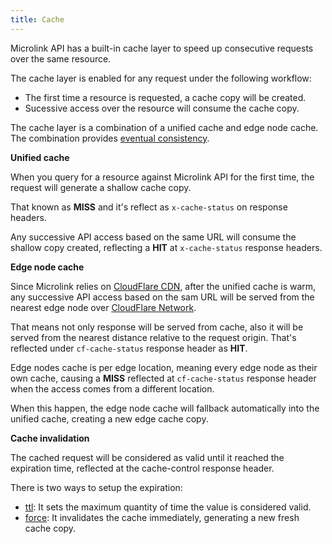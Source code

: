 ```yaml
---
title: Cache
---
```


Microlink API has a built-in cache layer to speed up consecutive requests over the same resource.

The cache layer is enabled for any request under the following workflow:

- The first time a resource is requested, a cache copy will be created.
- Sucessive access over the resource will consume the cache copy.

The cache layer is a combination of a unified cache and edge node cache. The combination provides [eventual consistency](https://en.wikipedia.org/wiki/Eventual_consistency).

**Unified cache**

When you query for a resource against Microlink API for the first time, the request will generate a shallow cache copy.

That known as **MISS** and it's reflect as `x-cache-status` on response headers.

Any successive API access based on the same URL will consume the shallow copy created, reflecting a **HIT** at `x-cache-status` response headers.

**Edge node cache**

Since Microlink relies on [CloudFlare CDN](https://microlink.io/blog/edge-cdn/), after the unified cache is warm, any successive API access based on the sam URL will be served from the nearest edge node over [CloudFlare Network](https://www.cloudflare.com/network).

That means not only response will be served from cache, also it will be served from the nearest distance relative to the request origin. That's reflected under `cf-cache-status` response header as **HIT**.

Edge nodes cache is per edge location, meaning every edge node as their own cache, causing a **MISS** reflected at `cf-cache-status` response header when the access comes from a different location.

When this happen, the edge node cache will fallback automatically into the unified cache, creating a new edge cache copy.

**Cache invalidation**

The cached request will be considered as valid until it reached the expiration time, reflected at the cache-control response header.

There is two ways to setup the expiration:

- [ttl](/docs/api/parameters/ttl): It sets the maximum quantity of time the value is considered valid.
- [force](/docs/api/parameters/force): It invalidates the cache immediately, generating a new fresh cache copy.

